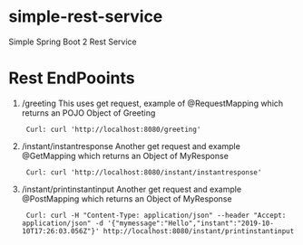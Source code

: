 # simple-rest-service
Simple Spring Boot 2 Rest Service 

# Rest EndPooints

1. /greeting 
		This  uses get request,  example of @RequestMapping which returns an POJO Object of Greeting
		
		Curl: curl 'http://localhost:8080/greeting'  

		
2. /instant/instantresponse 
		Another get request and example @GetMapping which returns an Object of MyResponse
		
		Curl: curl 'http://localhost:8080/instant/instantresponse'  

2. /instant/printinstantinput 
		Another get request and example @PostMapping which returns an Object of MyResponse
		
		Curl: curl -H "Content-Type: application/json" --header "Accept: application/json" -d '{"mymessage":"Hello","instant":"2019-10-10T17:26:03.056Z"}' http://localhost:8080/instant/printinstantinput